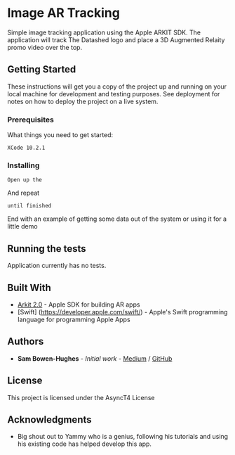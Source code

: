 # Image AR Tracking

Simple image tracking application using the Apple ARKIT SDK. The application will track The Datashed logo and place a 3D Augmented Relaity promo video over the top. 

## Getting Started

These instructions will get you a copy of the project up and running on your local machine for development and testing purposes. See deployment for notes on how to deploy the project on a live system.

### Prerequisites

What things you need to get started:

```
XCode 10.2.1
```

### Installing

```
Open up the 
```

And repeat

```
until finished
```

End with an example of getting some data out of the system or using it for a little demo

## Running the tests

Application currently has no tests.

## Built With

* [Arkit 2.0](https://developer.apple.com/arkit/) - Apple SDK for building AR apps
* [Swift] (https://developer.apple.com/swift/) - Apple's Swift programming language for programming Apple Apps


## Authors

* **Sam Bowen-Hughes** - *Initial work* - [Medium](https://medium.com/@sambowenhughes) / [GitHub](https://github.com/sambowenhughes)


## License

This project is licensed under the AsyncT4 License

## Acknowledgments

* Big shout out to Yammy who is a genius, following his tutorials and using his existing code has helped develop this app.

